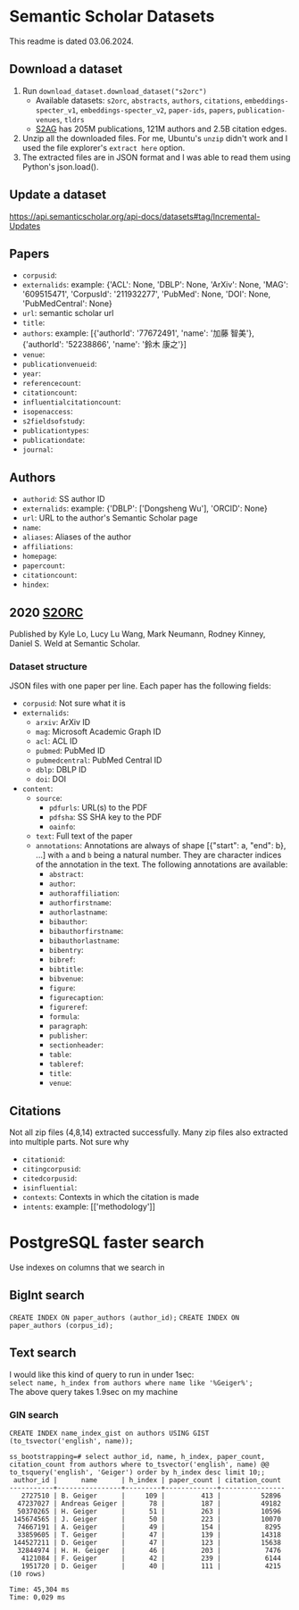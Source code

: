 # Semantic Scholar Datasets
This readme is dated 03.06.2024.  

## Download a dataset
1. Run `download_dataset.download_dataset("s2orc")`
    - Available datasets: `s2orc`, `abstracts`, `authors`, `citations`, `embeddings-specter_v1`, `embeddings-specter_v2`, `paper-ids`, `papers`, `publication-venues`, `tldrs`
    - [S2AG](https://dl.acm.org/doi/fullHtml/10.1145/3487553.3527147) has 205M publications, 121M authors and 2.5B citation edges. 
2. Unzip all the downloaded files. For me, Ubuntu's `unzip` didn't work and I used the file explorer's `extract here` option.
3. The extracted files are in JSON format and I was able to read them using Python's json.load().

## Update a dataset
https://api.semanticscholar.org/api-docs/datasets#tag/Incremental-Updates

## Papers
- `corpusid`:
- `externalids`: example: {'ACL': None, 'DBLP': None, 'ArXiv': None, 'MAG': '609515471', 'CorpusId': '211932277', 'PubMed': None, 'DOI': None, 'PubMedCentral': None}
- `url`: semantic scholar url
- `title`:
- `authors`: example: [{'authorId': '77672491', 'name': '加藤 智美'}, {'authorId': '52238866', 'name': '鈴木 康之'}]
- `venue`:
- `publicationvenueid`:
- `year`:
- `referencecount`:
- `citationcount`:
- `influentialcitationcount`:
- `isopenaccess`:
- `s2fieldsofstudy`:
- `publicationtypes`:
- `publicationdate`:
- `journal`:

## Authors
- `authorid`: SS author ID
- `externalids`: example: {'DBLP': ['Dongsheng Wu'], 'ORCID': None}
- `url`: URL to the author's Semantic Scholar page
- `name`: 
- `aliases`: Aliases of the author
- `affiliations`: 
- `homepage`: 
- `papercount`: 
- `citationcount`: 
- `hindex`: 

## 2020 [S2ORC](https://allenai.org/data/s2orc)
Published by Kyle Lo, Lucy Lu Wang, Mark Neumann, Rodney Kinney, Daniel S. Weld at Semantic Scholar.  


### Dataset structure
JSON files with one paper per line. Each paper has the following fields:
- `corpusid`: Not sure what it is
- `externalids`: 
    - `arxiv`: ArXiv ID
    - `mag`: Microsoft Academic Graph ID
    - `acl`: ACL ID
    - `pubmed`: PubMed ID
    - `pubmedcentral`: PubMed Central ID
    - `dblp`: DBLP ID
    - `doi`: DOI
- `content`:
    - `source`: 
        - `pdfurls`: URL(s) to the PDF
        - `pdfsha`: SS SHA key to the PDF
        - `oainfo`:
    - `text`: Full text of the paper
    - `annotations`: Annotations are always of shape [{"start": a, "end": b}, ...] with `a` and `b` being a natural number. They are character indices of the annotation in the text. The following annotations are available:
        - `abstract`: 
        - `author`: 
        - `authoraffiliation`: 
        - `authorfirstname`: 
        - `authorlastname`: 
        - `bibauthor`: 
        - `bibauthorfirstname`: 
        - `bibauthorlastname`: 
        - `bibentry`: 
        - `bibref`: 
        - `bibtitle`: 
        - `bibvenue`: 
        - `figure`: 
        - `figurecaption`: 
        - `figureref`: 
        - `formula`: 
        - `paragraph`: 
        - `publisher`: 
        - `sectionheader`: 
        - `table`: 
        - `tableref`: 
        - `title`: 
        - `venue`: 

## Citations
Not all zip files (4,8,14) extracted successfully. Many zip files also extracted into multiple parts. Not sure why
- `citationid`:
- `citingcorpusid`: 
- `citedcorpusid`: 
- `isinfluential`:
- `contexts`: Contexts in which the citation is made
- `intents`: example: [['methodology']]


# PostgreSQL faster search
Use indexes on columns that we search in
## BigInt search
`CREATE INDEX ON paper_authors (author_id);`
`CREATE INDEX ON paper_authors (corpus_id);`
## Text search
I would like this kind of query to run in under 1sec:  
`select name, h_index from authors where name like '%Geiger%';`  
The above query takes 1.9sec on my machine  
### GIN search
`CREATE INDEX name_index_gist on authors USING GIST (to_tsvector('english', name));`
```
ss_bootstrapping=# select author_id, name, h_index, paper_count, citation_count from authors where to_tsvector('english', name) @@ to_tsquery('english', 'Geiger') order by h_index desc limit 10;;
 author_id |      name      | h_index | paper_count | citation_count 
-----------+----------------+---------+-------------+----------------
   2727510 | B. Geiger      |     109 |         413 |          52896
  47237027 | Andreas Geiger |      78 |         187 |          49182
  50370265 | H. Geiger      |      51 |         263 |          10596
 145674565 | J. Geiger      |      50 |         223 |          10070
  74667191 | A. Geiger      |      49 |         154 |           8295
  33859605 | T. Geiger      |      47 |         139 |          14318
 144527211 | D. Geiger      |      47 |         123 |          15638
  32844974 | H. H. Geiger   |      46 |         203 |           7476
   4121084 | F. Geiger      |      42 |         239 |           6144
   1951720 | D. Geiger      |      40 |         111 |           4215
(10 rows)

Time: 45,304 ms
Time: 0,029 ms
```